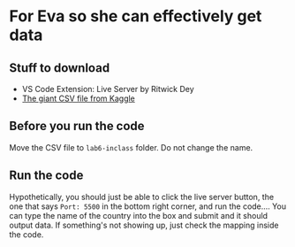 # For Eva so she can effectively get data
## Stuff to download
- VS Code Extension: Live Server by Ritwick Dey
- [The giant CSV file from Kaggle](https://www.kaggle.com/datasets/asaniczka/top-spotify-songs-in-73-countries-daily-updated)

## Before you run the code
Move the CSV file to `lab6-inclass` folder. Do not change the name.

## Run the code
Hypothetically, you should just be able to click the live server button, the one that says `Port: 5500` in the bottom right corner, and run the code.... You can type the name of the country into the box and submit and it should output data. If something's not showing up, just check the mapping inside the code.
